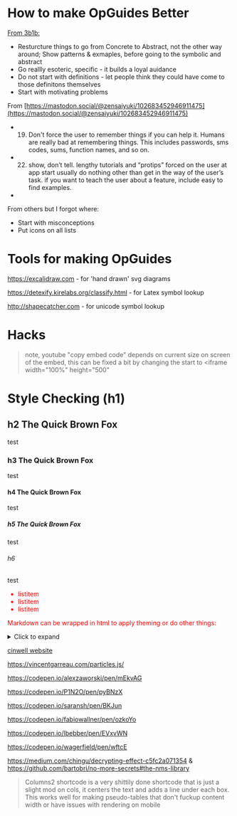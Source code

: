 # How to make OpGuides Better

[From 3b1b:](https://www.youtube.com/watch?v=ojjzXyQCzso)

* Resturcture things to go from Concrete to Abstract, not the other way around; Show patterns & exmaples, before going to the symbolic and abstract
* Go reallly esoteric, specific - it builds a loyal auidance
* Do not start with definitions - let people think they could have come to those definitons themselves
* Start with motivating problems

From [https://mastodon.social/@zensaiyuki/102683452946911475](https://mastodon.social/@zensaiyuki/102683452946911475)

* 19. Don't force the user to remember things if you can help it. Humans are really bad at remembering things. This includes passwords, sms codes, sums, function names, and so on.
* 22. show, don’t tell. lengthy tutorials and “protips” forced on the user at app start usually do nothing other than get in the way of the user’s task. if you want to teach the user about a feature, include easy to find examples.
* 

From others but I forgot where:

* Start with misconceptions
* Put icons on all lists

# Tools for making OpGuides

https://excalidraw.com - for 'hand drawn' svg diagrams

https://detexify.kirelabs.org/classify.html - for Latex symbol lookup

http://shapecatcher.com - for unicode symbol lookup

# Hacks

> note, youtube "copy embed code" depends on current size on screen of the embed, this can be fixed a bit by changing the start to <iframe width="100%" height="500"

# Style Checking (h1)

## h2 The Quick Brown Fox

test

### h3 The Quick Brown Fox

test

#### h4 The Quick Brown Fox

test

##### h5 The Quick Brown Fox

test

###### h6

test

<div style='color: red'>

- listitem
- listitem
- listitem

Markdown can be wrapped in html to apply theming or do other things:

</div>


<details>
<summary>Click to expand</summary>

- Abc
- Abc

</details>



[cinwell website](https://en.wikipedia.org/wiki/Webring ':include :type=iframe width=100% height=400px')



<link href='https://fonts.googleapis.com/css?family=Cabin+Condensed:700' rel='stylesheet' type='text/css'>



https://vincentgarreau.com/particles.js/

https://codepen.io/alexzaworski/pen/mEkvAG

https://codepen.io/P1N2O/pen/pyBNzX

https://codepen.io/saransh/pen/BKJun

https://codepen.io/fabiowallner/pen/ozkoYo

https://codepen.io/lbebber/pen/EVxvWN

https://codepen.io/wagerfield/pen/wftcE

https://medium.com/chingu/decrypting-effect-c5fc2a071354 & https://github.com/bartobri/no-more-secrets#the-nms-library

> Columns2 shortcode is a very shittily done shortcode that is just a slight mod on cols, it centers the text and adds a line under each box. This works well for making pseudo-tables that don't fuckup content width or have issues with rendering on mobile

